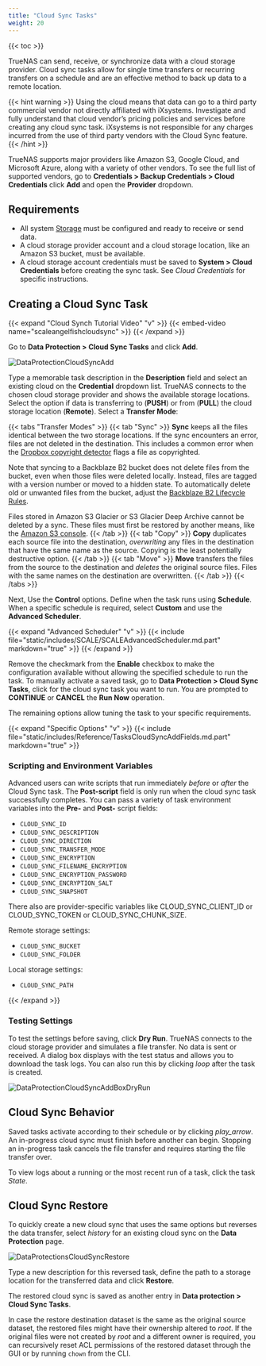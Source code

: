 ```yaml
---
title: "Cloud Sync Tasks"
weight: 20
---
```


{{< toc >}}

TrueNAS can send, receive, or synchronize data with a cloud storage provider. Cloud sync tasks allow for single time transfers or recurring transfers on a schedule and are an effective method to back up data to a remote location.

{{< hint warning >}}
Using the cloud means that data can go to a third party commercial vendor not directly affiliated with iXsystems. Investigate and fully understand that cloud vendor’s pricing policies and services before creating any cloud sync task. iXsystems is not responsible for any charges incurred from the use of third party vendors with the Cloud Sync feature.
{{< /hint >}}

TrueNAS supports major providers like Amazon S3, Google Cloud, and Microsoft Azure, along with a variety of other vendors. To see the full list of supported vendors, go to **Credentials > Backup Credentials > Cloud Credentials** click **Add** and open the **Provider** dropdown.

## Requirements

* All system [Storage](/scale/storage/) must be configured and ready to receive or send data.
* A cloud storage provider account and a cloud storage location, like an Amazon S3 bucket, must be available.
* A cloud storage account credentials must be saved to **System > Cloud Credentials** before creating the sync task. See *Cloud Credentials* for specific instructions.

## Creating a Cloud Sync Task

{{< expand "Cloud Synch Tutorial Video" "v" >}}
{{< embed-video name="scaleangelfishcloudsync" >}}
{{< /expand >}}

Go to **Data Protection > Cloud Sync Tasks** and click **Add**.

![DataProtectionCloudSyncAdd](/images/SCALE/DataProtectionCloudSyncAdd.png "Creating a Cloud Sync Task")

Type a memorable task description in the **Description** field and select an existing cloud on the **Credential** dropdown list. TrueNAS connects to the chosen cloud storage provider and shows the available storage locations. Select the option if data is transferring to (**PUSH**) or from (**PULL**) the cloud storage location (**Remote**). Select a **Transfer Mode**:

{{< tabs "Transfer Modes" >}}
{{< tab "Sync" >}}
**Sync** keeps all the files identical between the two storage locations. If the sync encounters an error, files are not deleted in the destination.
This includes a common error when the [Dropbox copyright detector](https://techcrunch.com/2014/03/30/how-dropbox-knows-when-youre-sharing-copyrighted-stuff-without-actually-looking-at-your-stuff/) flags a file as copyrighted.

Note that syncing to a Backblaze B2 bucket does not delete files from the bucket, even when those files were deleted locally. Instead, files are tagged with a version number or moved to a hidden state. To automatically delete old or unwanted files from the bucket, adjust the [Backblaze B2 Lifecycle Rules](https://www.backblaze.com/blog/backblaze-b2-lifecycle-rules/).

Files stored in Amazon S3 Glacier or S3 Glacier Deep Archive cannot be deleted by a sync. These files must first be restored by another means, like the [Amazon S3 console](https://docs.aws.amazon.com/AmazonS3/latest/user-guide/restore-archived-objects.html).
{{< /tab >}}
{{< tab "Copy" >}}
**Copy** duplicates each source file into the destination, _overwriting_ any files in the destination that have the same name as the source. Copying is the least potentially destructive option.
{{< /tab >}}
{{< tab "Move" >}}
**Move** transfers the files from the source to the destination and _deletes_ the original source files. Files with the same names on the destination are overwritten.
{{< /tab >}}
{{< /tabs >}}

Next, Use the **Control** options. Define when the task runs using **Schedule**. When a specific schedule is required, select **Custom** and use the **Advanced Scheduler**.

{{< expand "Advanced Scheduler" "v" >}}
{{< include file="static/includes/SCALE/SCALEAdvancedScheduler.md.part" markdown="true" >}}
{{< /expand >}}

Remove the checkmark from the **Enable** checkbox to make the configuration available without allowing the specified schedule to run the task. To manually activate a saved task, go to **Data Protection > Cloud Sync Tasks**, click <i class="fa fa-play" aria-hidden="true"></i> for the cloud sync task you want to run.  You are prompted to **CONTINUE** or **CANCEL** the **Run Now** operation.

The remaining options allow tuning the task to your specific requirements.

{{< expand "Specific Options" "v" >}}
{{< include file="static/includes/Reference/TasksCloudSyncAddFields.md.part" markdown="true" >}}

### Scripting and Environment Variables

Advanced users can write scripts that run immediately *before* or *after* the Cloud Sync task. The **Post-script** field is only run when the cloud sync task successfully completes. You can pass a variety of task environment variables into the **Pre-** and **Post-** script fields:

* `CLOUD_SYNC_ID`
* `CLOUD_SYNC_DESCRIPTION`
* `CLOUD_SYNC_DIRECTION`
* `CLOUD_SYNC_TRANSFER_MODE`
* `CLOUD_SYNC_ENCRYPTION`
* `CLOUD_SYNC_FILENAME_ENCRYPTION`
* `CLOUD_SYNC_ENCRYPTION_PASSWORD`
* `CLOUD_SYNC_ENCRYPTION_SALT`
* `CLOUD_SYNC_SNAPSHOT`

There also are provider-specific variables like CLOUD_SYNC_CLIENT_ID or CLOUD_SYNC_TOKEN or CLOUD_SYNC_CHUNK_SIZE.

Remote storage settings:
* `CLOUD_SYNC_BUCKET`
* `CLOUD_SYNC_FOLDER`

Local storage settings:
* `CLOUD_SYNC_PATH`

{{< /expand >}}

### Testing Settings

To test the settings before saving, click **Dry Run**. TrueNAS connects to the cloud storage provider and simulates a file transfer. No data is sent or received.
A dialog box displays with the test status and allows you to download the task logs. You can also run this by clicking <i class="material-icons" aria-hidden="true" title="Dry Run">loop</i> after the task is created.

![DataProtectionCloudSyncAddBoxDryRun](/images/SCALE/DataProtectionCloudSyncDryRun.png "Example: Box Drive Test")

## Cloud Sync Behavior

Saved tasks activate according to their schedule or by clicking <i class="material-icons" aria-hidden="true" title="Run Now">play_arrow</i>. An in-progress cloud sync must finish before another can begin. Stopping an in-progress task cancels the file transfer and requires starting the file transfer over.

To view logs about a running or the most recent run of a task, click the task *State*.

## Cloud Sync Restore

To quickly create a new cloud sync that uses the same options but reverses the data transfer, select <i class="material-icons" aria-hidden="true" title="Restore">history</i> for an existing cloud sync on the **Data Protection** page.

![DataProtectionsCloudSyncRestore](/images/SCALE/DataProtectionCloudSyncRestore.png "Cloud Sync Restore")

Type a new description for this reversed task, define the path to a storage location for the transferred data and click **Restore**.

The restored cloud sync is saved as another entry in **Data protection > Cloud Sync Tasks**.

In case the restore destination dataset is the same as the original source dataset, the restored files might have their ownership altered to *root*. If the original files were not created by *root* and a different owner is required, you can recursively reset ACL permissions of the restored dataset through the GUI or by running `chown` from the CLI.
